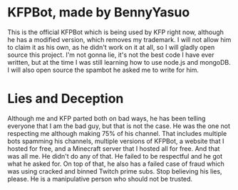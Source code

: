 # KFPBot, made by BennyYasuo

This is the official KFPBot which is being used by KFP right now, although he has a modified version, which removes my trademark.
I will not allow him to claim it as his own, as he didn't work on it at all, so I will gladly open source this project. I'm not gonna lie, it's not the best code I have ever written, but at the time I was still learning how to use node.js and mongoDB. I will also
open source the spambot he asked me to write for him. 

# Lies and Deception

Although me and KFP parted both on bad ways, he has been telling everyone that I am the bad guy, but that is not the case. He was the
one not respecting me although making 75% of his channel. That includes multiple bots spamming his channels, multiple versions of KFPBot,
a website that I hosted for free, and a Minecraft server that I hosted all for free. And that was all me. He didn't do any of that.
He failed to be respectful and he got what he asked for. On top of that, he also has a failed case of fraud which was using cracked and binned Twitch prime subs. Stop believing his lies, please. He is a manipulative person who should not be trusted.
